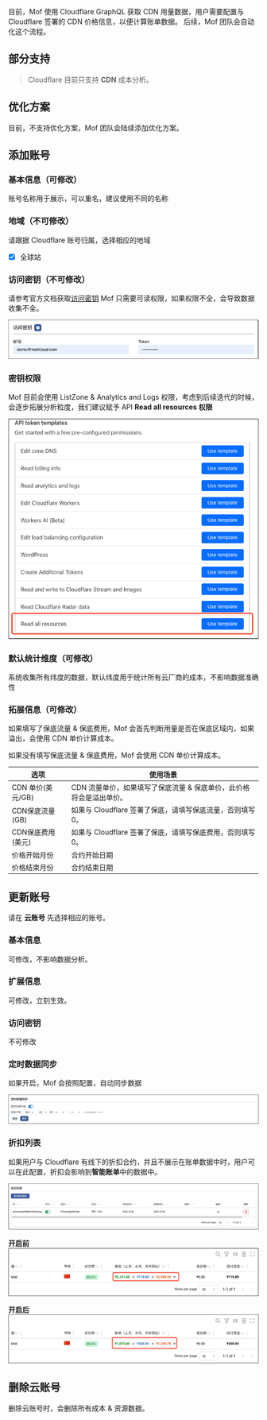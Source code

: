 目前，Mof 使用 Cloudflare GraphQL 获取 CDN 用量数据，用户需要配置与 Cloudflare 签署的 CDN 价格信息，以便计算账单数据。
后续，Mof 团队会自动化这个流程。

## 部分支持
> Cloudflare 目前只支持 **CDN** 成本分析。

## 优化方案
目前，不支持优化方案，Mof 团队会陆续添加优化方案。

## 添加账号

### 基本信息（可修改）
账号名称用于展示，可以重名，建议使用不同的名称

### 地域（不可修改）
请跟据 Cloudflare 账号归属，选择相应的地域

- [x] 全球站

### 访问密钥（不可修改）
请参考官方文档获取[访问密钥](https://developers.cloudflare.com/fundamentals/api/get-started/create-token/)
Mof 只需要可读权限，如果权限不全，会导致数据收集不全。

![img.png](img/cloudflare-cred.zh.png)

### 密钥权限
Mof 目前会使用 ListZone & Analytics and Logs 权限，考虑到后续迭代的时候，会逐步拓展分析粒度，我们建议赋予 API **Read all resources 权限**

![img.png](img/cloudflare-policy.png)

### 默认统计维度（可修改）
系统收集所有纬度的数据，默认纬度用于统计所有云厂商的成本，不影响数据准确性

### 拓展信息（可修改）
如果填写了保底流量 & 保底费用，Mof 会首先判断用量是否在保底区域内，如果溢出，会使用 CDN 单价计算成本。

如果没有填写保底流量 & 保底费用，Mof 会使用 CDN 单价计算成本。

| 选项            | 使用场景                                  |
|---------------|---------------------------------------|
| CDN 单价(美元/GB) | CDN 流量单价，如果填写了保底流量 & 保底单价，此价格将会是溢出单价。 |
| CDN保底流量(GB)   | 如果与 Cloudflare 签署了保底，请填写保底流量，否则填写 0。  |
| CDN保底费用(美元)   | 如果与 Cloudflare 签署了保底，请填写保底费用，否则填写 0。  |
| 价格开始月份        | 合约开始日期                                |
| 价格结束月份        | 合约结束日期                                |

## 更新账号
请在 **云账号** 先选择相应的账号。

### 基本信息
可修改，不影响数据分析。

### 扩展信息
可修改，立刻生效。

### 访问密钥
不可修改

### 定时数据同步
如果开启，Mof 会按照配置，自动同步数据

![img.png](img/cron.zh.png)

### 折扣列表
如果用户与 Cloudflare 有线下的折扣合约，并且不展示在账单数据中时，用户可以在此配置，折扣会影响到**智能账单**中的数据中。

![img.png](img/discount.zh.png)

**开启前**
![img.png](img/discount-before.zh.png)

**开启后**
![img.png](img/discount-after.zh.png)


## 删除云账号
删除云账号时，会删除所有成本 & 资源数据。
